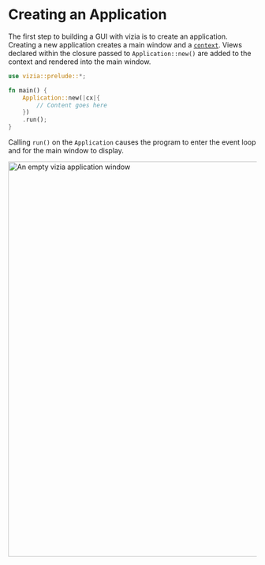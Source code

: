 # Creating an Application

The first step to building a GUI with vizia is to create an application. Creating a new application creates a main window and a [`context`](https://docs.vizia.dev/vizia/context/struct.Context.html). Views declared within the closure passed to `Application::new()` are added to the context and rendered into the main window.

```rust
use vizia::prelude::*;

fn main() {
    Application::new(|cx|{
        // Content goes here
    })
    .run();    
}
```

Calling `run()` on the `Application` causes the program to enter the event loop and for the main window to display.

<img src="../../img/application.png" alt="An empty vizia application window" width="800"/>



